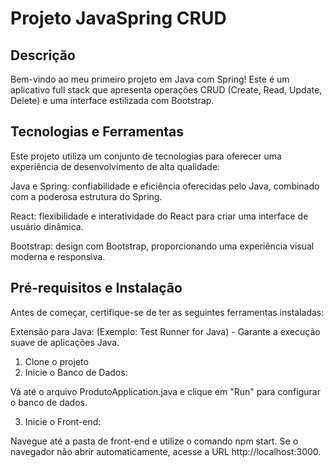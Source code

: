 # Projeto JavaSpring CRUD

## Descrição

Bem-vindo ao meu primeiro projeto em Java com Spring! Este é um aplicativo full stack que apresenta operações CRUD (Create, Read, Update, Delete) 
e uma interface estilizada com Bootstrap.

## Tecnologias e Ferramentas

Este projeto utiliza um conjunto de tecnologias para oferecer uma experiência de desenvolvimento de alta qualidade:

Java e Spring:  confiabilidade e eficiência oferecidas pelo Java, combinado com a poderosa estrutura do Spring.

React:  flexibilidade e interatividade do React para criar uma interface de usuário dinâmica.

Bootstrap:  design com Bootstrap, proporcionando uma experiência visual moderna e responsiva.

## Pré-requisitos e Instalação
Antes de começar, certifique-se de ter as seguintes ferramentas instaladas:

Extensão para Java: (Exemplo: Test Runner for Java) - Garante a execução suave de aplicações Java.


1. Clone o projeto
2. Inicie o Banco de Dados:

Vá até o arquivo ProdutoApplication.java e clique em "Run" para configurar o banco de dados.

3. Inicie o Front-end:

Navegue até a pasta de front-end e utilize o comando npm start. Se o navegador não abrir automaticamente, acesse a URL http://localhost:3000.

